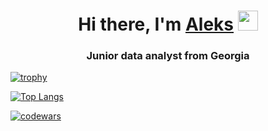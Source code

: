 <h1 align="center">Hi there, I'm <a href="https://junioranalyst.online/" target="_blank">Aleks</a> 
<img src="https://github.com/blackcater/blackcater/raw/main/images/Hi.gif" height="32"/></h1>
<h3 align="center">Junior data analyst from Georgia</h3>

[![trophy](https://github-profile-trophy.vercel.app/?username=aleks-mels&theme=algolia)](https://github.com/aleks-mels/github-profile-trophy)

[![Top Langs](https://github-readme-stats.vercel.app/api/top-langs/?username=aleks-mels&layout=compact)](https://github.com/aleks-mels/github-readme-stats)

[![codewars](https://www.codewars.com/users/aleks-mels/badges/large)](https://www.codewars.com/users/aleks-mels) 
<!--
**aleks-mels/aleks-mels** is a ✨ _special_ ✨ repository because its `README.md` (this file) appears on your GitHub profile.

Here are some ideas to get you started:

- 🔭 I’m currently working on ...
- 🌱 I’m currently learning ...
- 👯 I’m looking to collaborate on ...
- 🤔 I’m looking for help with ...
- 💬 Ask me about ...
- 📫 How to reach me: ...
- 😄 Pronouns: ...
- ⚡ Fun fact: ...
-->
